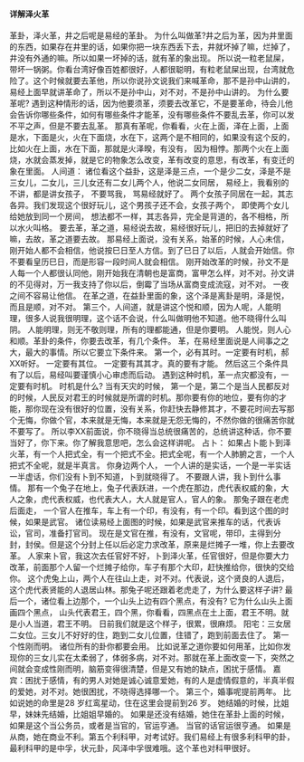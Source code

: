 #### 详解泽火革

革卦，泽火革，井之后呢是易经的革卦。
为什么叫做革?井之后为革，因为井里面的东西，如果存在井里的话，如果你把一块东西丢下去，井就坏掉了嘛，烂掉了，井没有外通的嘛。所以如果一坏掉的话，就有革的象出现。
所以说一粒老鼠屎，带坏一锅粥。你看台湾好像百姓都很好，人都很聪明，有粒老鼠屎出现，台湾就危险了。这个时候就要去革他，所以你说孙文说我们来喊革命，那不是孙中山讲的，易经上面早就讲革命了，所以不是孙中山，对不对，不是孙中山讲的。
为什么要革呢? 遇到这种情形的话，因为他要须革，须要去改革它，不是要革命，待会儿他会告诉你哪些条件，如何有哪些条件才能革，没有哪些条件不要乱去革，你可以发不平之声，但是不要去乱革。
那真有革呢，你看看，火在上面，泽在上面，上面是水，下面是火，火在下面烧，水在下，这两个是不相同的，如果没有这个反的，比如火在上面，水在下面，那就是火泽暌，有没有， 因为相悖。那两个火在上面烧，水就会蒸发掉，就是它的物象怎么改变，革有改变的意思，有改革，有变迁的象在里面。
人间道：
诸位看这个益卦，这是泽是三点，一个是少二女，泽是不是三女儿，二女儿，三儿女还有二女儿两个人，他说二女同居， 易经上，我看别的不讲，都是讲女孩子， 不要骂我， 骂易经就好了。
两个女孩子同居在一起，其志各异。我们发现这个很好玩儿，这个男孩子还不会，女孩子两个， 即使两个女儿给她放到同一个房间， 想法都不一样，其志各异，完全是背道的，各不相格，所以水火叫格。
要去革，革之道，易经说去故，易经很好玩儿，把旧的去掉就好了嘛，去故，革之道要去故。
那易经上面说，没有关系，始革的时候，人心未信，刚开始人都不会相信，他说按巳日至人方信。到了巳日了以后，人就会开始信。你不要看皇历巳日，而是形容一段时间人就会相信。
刚开始改革的时候，孙文不是人每一个人都很认同他，刚开始我在清朝也是富商，富甲怎么样，对不对。孙文讲的不见得对，万一我支持了你以后，倒霉了当场从富商变成流寇，对不对。
一夜之间不容易让他信。
在革之道，在益卦里面的象，这个泽是离卦是明，泽是悦，而且是顺，对不对。
第三个，人间道，就是讲这个悦和顺，因为人呢，人能明理，很多人说我很明理，这个话不会说，什么叫做明他不知道。他不晓得什么叫阴。
人能明理，则无不敬则理，所有的理都能通，但是你要明。
人能悦，则人心和顺。革卦的条件，你要去改革，有几个条件。
革，在易经里面说是人间事之之大，最大的事情。所以它要立下条件来。
第一个，必有其时。一定要有时机，郝XX听好。
一定要有其位。
一定要有其其才。真的要有才能。
然后这三个条件具有了以后，易经叫要谨慎小心审虑而后动。
遇到这种时机，革一点灾都没有，一定要有时机。 时机是什么? 当有天灾的时候， 第一个是，第二个是当人民都反对的时候，人民反对君王的时候就是所谓的时机。那你要有你的地位，要有你的才能，那你现在没有很好的位置，没有关系，你赶快去静修其才，不要花时间去写那个无悔，你做个官，本来就是无悔，本来就是无怨无悔的，不然你做的很痛苦你就不要写了。
所以李XX前面说，你不晓得当总统很痛苦的，总统讲这种话，你不要当好了，你下来。你了解我意思吧，怎么会这样讲呢。
占卜：
如果占卜能卜到泽火革，有一个人把式全，有一个把式不全。把式全呢，有一个人肺腑之言，一个人把式不全呢，就是半真言。
你身边两个人， 一个人讲的是实话，一个是一半实话一半虚话，你们没有卜到不知道，卜到就晓得了。
不要跟人讲，我卜到什么事情。
那有一个兔子在地上，兔子代表跃进，一个虎在那边，虎代表权威的象，大人之象，虎代表权威，也代表大人，大人就是官人，官人的象。
那兔子跟在老虎后面走， 一个官人在推车，车上有一个印，有没有，有一个印。看到这个图的时候，如果是武官。
诸位读易经上面图的时候，如果是武官来推车的话，代表诉讼，官司，准备打官司。
现在是文官在推，有没有，文官呢，带印，主得到分封，封侯。但是这个分封上任以后必定力求改革，原来是烂摊子一堆，你上去要改革。
人家来卜官，我这次去任官好不好，卜到泽火革，任官很好，但是你要大力改革，前面那个人留一个烂摊子给你，车子有那个大印，赶快推给你，很快的交给你。
这个虎兔上山，两个人在往山上走，对不对。代表说，这个贤良的人退后，这个虎代表贤能的人退居山林。那兔子呢还跟着老虎走了，为什么要这样子讲? 最后一个，诸位看上边那个，一个山头上边有四个黑点，有没有?
它为什么山头上面画四个黑点， 山头代表君王，四个黑，你看看，四黑点在土上面，君王不明。就是小人当道，君王不明。
日前我们就是这个样子，很累，很麻烦。
阳宅：三女居二女位。三女儿不好好的住，跑到二女儿位置，住错了，跑到前面去住了。
第一个性刚而明。
诸位所有的卦你都要会用。
比如说革之道你要如何用革，比如你发现你的三女儿实在太柔弱了，体弱多病，对不对。那就在革上面改变一下，突然之间就会变成性刚而明，脑筋变得很清楚，但是又有她的缺点，困扰于感情。
嘉宾：困扰于感情，有的男人对她是诚心诚意爱她，有的人是虚情假意的，半真半假的爱她，对不对。她很困扰，不晓得选择哪一个。
第三个，婚事呢提前两年。
比如说她的命里是28 岁红鸾星动，住在这里会提前到26 岁。
她结婚的时候，比姐早，妹妹先结婚，比姐姐早婚的。
如果是还没有结婚，她住在革卦上面的时候，如果是这个当公务员，或者是当官的，官运亨通。 当官的话官运很亨通。
如果是从商，她在商业不利。第五个利科甲，对考试好。我们易经上有很多利科甲的卦，最利科甲的是中孚，状元卦，风泽中孚很难哦。这个革也对科甲很好。